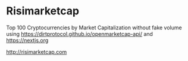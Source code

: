 # Risimarketcap

Top 100 Cryptocurrencies by Market Capitalization without fake volume using https://dirtprotocol.github.io/openmarketcap-api/
and https://nextjs.org

http://risimarketcap.com
